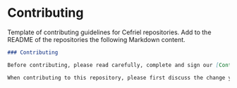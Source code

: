 # Contributing

Template of contributing guidelines for Cefriel repositories. Add to the README of the repositories the following Markdown content.

```markdown
### Contributing

Before contributing, please read carefully, complete and sign our [Contributor Licence Agreement](https://github.com/cefriel/contributing/blob/main/contributor-license-agreement.pdf). 

When contributing to this repository, please first discuss the change you wish to make via issue or any other available method with the repository's owners.
```
